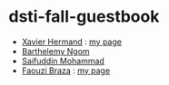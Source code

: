 # dsti-fall-guestbook

* [Xavier Hermand](https://github.com/RReivax) : [my page](pages/hermand.md)
* [Barthelemy Ngom](https://github.com/bngom)
* [Saifuddin Mohammad](https://github.com/yaxis1)
* [Faouzi Braza](https://github.com/fbraza) : [my page](pages/faouzi.md)

